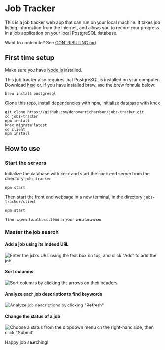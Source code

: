 # Job Tracker

This is a job tracker web app that can run on your local machine. It takes job listing information from the Internet, and allows you to record your progress in a job application on your local PostgreSQL database.

Want to contribute? See [CONTRIBUTING.md](CONTRIBUTING.md)

## First time setup

Make sure you have [Node.js](https://nodejs.org/en/) installed.

This job tracker also requires that PostgreSQL is installed on your computer. Download [here](https://www.postgresql.org/download/) or, if you have installed brew, use the brew formula below:
```
brew install postgresql
```

Clone this repo, install dependencies with npm, initialize database with knex
 
 ```
 git clone https://github.com/donovanrichardson/jobs-tracker.git
 cd jobs-tracker
 npm install
 knex migrate:latest
 cd client
 npm install
 ```
 
 ## How to use

 ### Start the servers

 Initialize the database with knex and start the back end server from the directory `jobs-tracker`
 ```
 npm start
 ```

 Then start the front end webpage in a new terminal, in the directory `jobs-tracker/client`

 ```
 npm start
 ```

 Then open `localhost:3000` in your web browser

 ### Master the job search

 #### Add a job using its Indeed URL
 ![Enter the job's URL using the text box on top, and click "Add" to add the job.](https://live.staticflickr.com/65535/50054616693_0a97b42277_o.gif)

 #### Sort columns
 ![Sort columns by clicking the arrows on their headers](https://live.staticflickr.com/65535/50055196156_397de3f4c1_o.gif)

 #### Analyze each job description to find keywords
![Analyze job descriptions by clicking "Refresh"](https://live.staticflickr.com/65535/50055444202_885d384f55_o.gif)

 #### Change the status of a job
 ![Choose a status from the dropdown menu on the right-hand side, then click "Submit"](https://live.staticflickr.com/65535/50054620413_a556868ffc_o.gif)

 Happy job searching!
